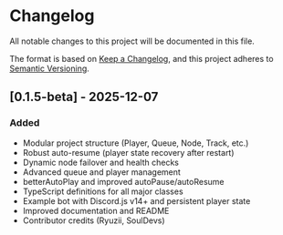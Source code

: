 # Changelog

All notable changes to this project will be documented in this file.

The format is based on [Keep a Changelog](https://keepachangelog.com/en/1.0.0/), and this project adheres to [Semantic Versioning](https://semver.org/spec/v2.0.0.html).

## [0.1.5-beta] - 2025-12-07
### Added
- Modular project structure (Player, Queue, Node, Track, etc.)
- Robust auto-resume (player state recovery after restart)
- Dynamic node failover and health checks
- Advanced queue and player management
- betterAutoPlay and improved autoPause/autoResume
- TypeScript definitions for all major classes
- Example bot with Discord.js v14+ and persistent player state
- Improved documentation and README
- Contributor credits (Ryuzii, SoulDevs) 